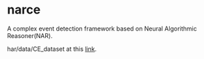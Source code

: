 # narce

A complex event detection framework based on Neural Algorithmic Reasoner(NAR).

har/data/CE_dataset at this [link](https://drive.google.com/drive/folders/16sA6xraXkYOiOrC2l-p-5kXwBy2E1wUC?usp=sharing).
